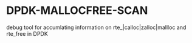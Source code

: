 # DPDK-MALLOCFREE-SCAN
debug tool for accumlating information on rte_|calloc|zalloc|mallloc and rte_free in DPDK
